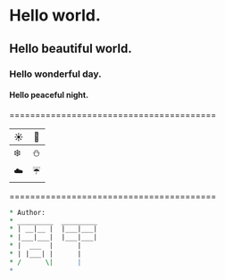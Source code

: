 # Hello world.
## Hello beautiful world.
### Hello wonderful day.
#### Hello peaceful night. 

========================================

| :sunny:       | :seedling:    |
| ------------- | ------------- |
| :snowflake:   | :snowman:     |
| :cloud:       | :umbrella:    |
========================================
```Perl
* Author:
* _________  _________
* | __|__ |  |___|___|
* |___|___|  |___|___|
* |  ___  |      |
* | |___| |      |
* /      \|      |
*
```

